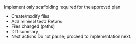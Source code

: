 Implement only scaffolding required for the approved plan.
- Create/modify files
- Add minimal tests
Return:
- Files changed (paths)
- Diff summary
- Next actions
Do not pause; proceed to implementation next.
